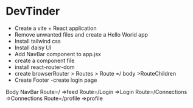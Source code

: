 # DevTinder
- Create a vite + React application
- Remove unwanted files and create a Hello World app
- Install tailwind css
- Install daisy UI
- Add NavBar component to app.jsx
- create a component file 
- install react-router-dom
- create browserRouter > Routes > Route =/ body >RouteChildren
- Create Footer
-create login page














Body
    NavBar
    Route=/   =>feed
    Route=/Login   =>Login
    Route=/Connections   =>Connections
    Route=/profile  =>profile
    